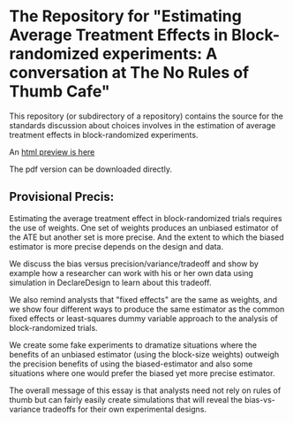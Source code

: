 # The Repository for "Estimating Average Treatment Effects in Block-randomized experiments: A conversation at The No Rules of Thumb Cafe"

This repository (or subdirectory of a repository) contains the source for the standards discussion about choices involves in the estimation of average treatment effects in block-randomized experiments.

An [html preview is here](https://htmlpreview.github.io/?https://github.com/egap/standards_discussions/blob/jake_block_rand/block_rand/block_rand.html)

The pdf version can be downloaded directly.

## Provisional Precis:

Estimating the average treatment  effect in block-randomized trials requires the  use of weights. One set of weights produces  an  unbiased  estimator of the ATE  but another set  is more precise. And the extent  to  which the biased estimator  is  more  precise depends  on  the design and  data.

We  discuss the bias versus precision/variance/tradeoff  and show  by example how  a researcher can work with his  or her own data using simulation in DeclareDesign to  learn about this tradeoff.

We also remind analysts that "fixed effects" are the same as weights, and we show four different ways to produce the same estimator as the common fixed effects or least-squares dummy variable approach to the analysis of block-randomized trials.

We create some fake experiments to dramatize situations where the benefits of an unbiased estimator (using the block-size weights) outweigh the precision benefits of using the biased-estimator and also some situations where one would prefer the biased yet more precise estimator.

The overall message of this essay is that analysts need not rely on rules of thumb but can fairly easily create simulations that will reveal the bias-vs-variance tradeoffs for their own experimental designs.
